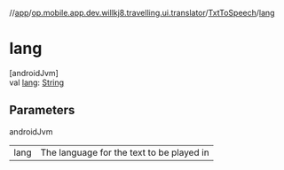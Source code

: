 //[app](../../../index.md)/[op.mobile.app.dev.willkj8.travelling.ui.translator](../index.md)/[TxtToSpeech](index.md)/[lang](lang.md)

# lang

[androidJvm]\
val [lang](lang.md): [String](https://kotlinlang.org/api/latest/jvm/stdlib/kotlin/-string/index.html)

## Parameters

androidJvm

| | |
|---|---|
| lang | The language for the text to be played in |
